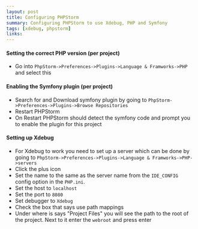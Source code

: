 ```yaml
---
layout: post
title: Configuring PHPStorm 
summary: Configuring PHPStorm to use Xdebug, PHP and Symfony
tags: [xdebug, phpstorm]
links:
---
```


#### Setting the correct PHP version (per project)

- Go into `PhpStorm->Preferences->Plugins->Language & Framworks->PHP` and select this

#### Enabling the Symfony plugin (per project)

- Search for and Download symfony plugin by going to `PhpStorm->Preferences->Plugins->Browse Repositories`
- Restart PHPStorm
- On Restart PHPStorm should detect the symfony code and prompt you to enable the plugin for this project

#### Setting up Xdebug  

- For Xdebug to work you need to set up a server which can be done by going to `PhpStorm->Preferences->Plugins->Language & Framworks->PHP->servers`
- Click the plus icon
- Set the name to the same as the server name from the `IDE_CONFIG` config option in the `PHP.ini`. 
- Set the host to `localhost`
- Set the port to `8080` 
- Set debugger to `Xdebug`
- Check the box that says use path mappings
- Under where is says "Project Files" you will see the path to the root of the project. Next to it enter the `webroot` and press enter
